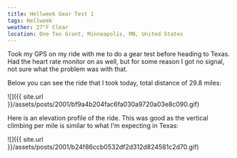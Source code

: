 ```yaml
---
title: Hellweek Gear Test 1
tags: Hellweek
weather: 27°F Clear
location: One Ten Grant, Minneapolis, MN, United States
---
```


Took my GPS on my ride with me to do a gear test before heading to Texas. Had the heart rate monitor on as well, but for some reason I got no signal, not sure what the problem was with that.

Below you can see the ride that I took today, total distance of 29.8 miles:

![]({{ site.url }}/assets/posts/2001/bf9a4b204fac6fa030a9720a03e8c090.gif)

Here is an elevation profile of the ride. This was good as the vertical climbing per mile is similar to what I'm expecting in Texas:

![]({{ site.url }}/assets/posts/2001/b24f86ccb0532df2d312d824581c2d70.gif)

